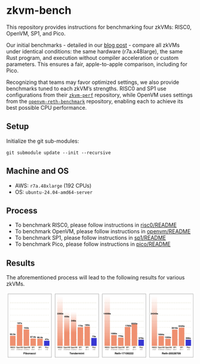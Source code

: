 # zkvm-bench

This repository provides instructions for benchmarking four zkVMs: RISC0, OpenVM, SP1, and Pico.

Our initial benchmarks - detailed in our [blog post](https://blog.brevis.network/2025/02/11/introducing-pico-a-modular-and-performant-zkvm/) - compare all zkVMs under identical conditions: the same hardware (r7a.x48large), the same Rust program, and execution without compiler acceleration or custom parameters. This ensures a fair, apple-to-apple comparison, including for Pico.

Recognizing that teams may favor optimized settings, we also provide benchmarks tuned to each zkVM’s strengths. RISC0 and SP1 use configurations from their [`zkvm-perf`](https://github.com/succinctlabs/zkvm-perf) repository, while OpenVM uses settings from the [`openvm-reth-benchmark`](https://github.com/axiom-crypto/openvm-reth-benchmark) repository, enabling each to achieve its best possible CPU performance.

## Setup

Initialize the git sub-modules:
```shell
git submodule update --init --recursive
```

## Machine and OS

- AWS: `r7a.48xlarge` (192 CPUs)
- OS: `ubuntu-24.04-amd64-server`

## Process

- To benchmark RISC0, please follow instructions in [risc0/README](risc0/README.md)
- To benchmark OpenVM, please follow instructions in [openvm/README](openvm/README.md)
- To benchmark SP1, please follow instructions in [sp1/README](sp1/README.md)
- To benchmark Pico, please follow instructions in [pico/README](pico/README.md)

## Results
The aforementioned process will lead to the following results for various zkVMs.

![Results](./results/result_full.png)



